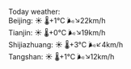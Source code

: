Today weather:  
Beijing: ☀️   🌡️+1°C 🌬️↘22km/h  
Tianjin: ☀️   🌡️+0°C 🌬️↘19km/h  
Shijiazhuang: ☀️   🌡️+3°C 🌬️↙4km/h  
Tangshan: ☀️   🌡️+1°C 🌬️↘12km/h  
